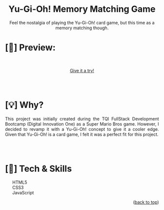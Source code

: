 <a name="readme-top"></a>

<h1 align="center">
<br>Yu-Gi-Oh! Memory Matching Game
</h1>
<p align="center">
Feel the nostalgia of playing the Yu-Gi-Oh! card game, but this time as a memory matching though.
</p>

# [:telescope:] Preview:

<div align="center">

</div>

<br>

<p align="center">
<a href="https://maztt.github.io/yugioh-memory-game/" target="_blank">
Give it a try!
</a>
</p>

<br>
<br>

# [:bulb:] Why?

<p align="justify">
This project was initially created during the TQI FullStack Development Bootcamp (Digital Innovation One) as a Super Mario Bros game. However, I decided to revamp it with a Yu-Gi-Oh! concept to give it a cooler edge. Given that Yu-Gi-Oh! is a card game, I felt it was a perfect fit for this project.
</p>

<br>
<br>

# [:wrench:] Tech & Skills

<ul style="list-style-type: none;">
<li> HTML5
<li> CSS3
<li> JavaScript
</ul>

<p align="right">(<a href="#readme-top">back to top</a>)</p>
